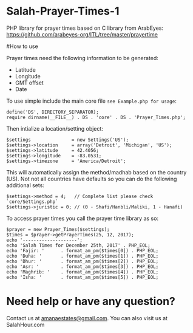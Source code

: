 # Salah-Prayer-Times-1

PHP library for prayer times based on C library from ArabEyes:
https://github.com/arabeyes-org/ITL/tree/master/prayertime

#How to use

Prayer times need the following information to be generated:

 - Latitude
 - Longitude
 - GMT offset
 - Date
 
To use simple include the main core file `see Example.php for usage`:

````
define('DS', DIRECTORY_SEPARATOR);
require dirname(__FILE__) . DS . 'core' . DS . 'Prayer_Times.php';
````

Then intialize a location/setting object:

```
$settings               = new Settings('US');
$settings->location     = array('Detroit', 'Michigan', 'US');
$settings->latitude     = 42.4056;
$settings->longitude    = -83.0531;
$settings->timezone     = 'America/Detroit';
```

This will automatically assign the method/madhab based on the country (US). Not not all countries have defaults so you can do the following additional sets:

```
$settings->method = 4;   // Complete list please check `core/Settings.php`
$settings->juristic = 0; // (0 - Shafi/Hanbli/Maliki, 1 - Hanafi)
```

To access prayer times you call the prayer time library as so:

```
$prayer = new Prayer_Times($settings);
$times = $prayer->getPrayerTimes(25, 12, 2017);
echo '--------------------';
echo 'Salah Times for December 25th, 2017' . PHP_EOL;
echo 'Fajir: '      . format_am_pm($times[0]) . PHP_EOL;
echo 'Duha: '       . format_am_pm($times[1]) . PHP_EOL;
echo 'Dhur: '       . format_am_pm($times[2]) . PHP_EOL;
echo 'Asr: '        . format_am_pm($times[3]) . PHP_EOL;
echo 'Maghrib: '    . format_am_pm($times[4]) . PHP_EOL;
echo 'Isha: '       . format_am_pm($times[5]) . PHP_EOL;
```

# Need help or have any question?
Contact us at amanaestates@gmail.com. You can also visit us at SalahHour.com
